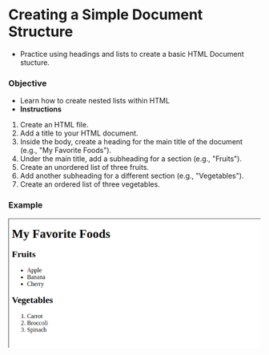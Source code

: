 # Creating a Simple Document Structure
- Practice using headings and lists to create a basic HTML Document stucture.
### Objective
- Learn how to create nested lists within HTML
- **Instructions**
1. Create an HTML file.
2. Add a title to your HTML document.
3. Inside the body, create a heading for the
main title of the document (e.g., "My Favorite Foods").
4. Under the main title, add a subheading for a section (e.g., "Fruits").
5. Create an unordered list of three fruits.
6. Add another subheading for a different section (e.g., "Vegetables").
7. Create an ordered list of three vegetables.

### Example
![Favourite Foods](../images/img1.png)